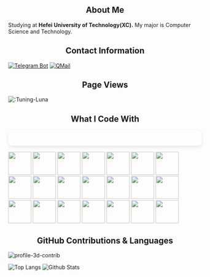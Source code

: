 <h2 align="center">About Me</h2>

Studying at **Hefei University of Technology(XC).**
My major is Computer Science and Technology.

<h2 align="center">Contact Information</h2>

[![Telegram Bot](https://img.shields.io/badge/Telegram-@TuningLunaPMBot-2CA5E0?style=for-the-badge&logo=telegram&logoColor=white&labelColor=000000)](https://t.me/TuningLunaPMBot)
[![QMail](https://img.shields.io/badge/QMail-2081672492@qq.com-666666?style=for-the-badge&logo=tencentqq&logoColor=white&labelColor=000000)](mailto:2081672492@qq.com)

<h2 align="center">Page Views</h2>

![:Tuning-Luna](https://count.getloli.com/get/@Tuning-Luna?theme=nekopara)

<h2 align="center">What I Code With</h2>
<p style="position: relative; padding: 20px; font-size: 16px; line-height: 1.6;">
  <span style="
            position: absolute;
            top: 0;
            left: 0;
            width: 100%;
            height: 100%;
            background: rgba(255, 255, 255, 0.2); 
            z-index: -1;
            border-radius: 10px; 
            box-shadow: 0 4px 10px rgba(0, 0, 0, 0.1);
        ">
  </span>

  <a><img src="https://cdn.jsdelivr.net/gh/devicons/devicon@latest/icons/html5/html5-original.svg" width="60"
      height="60" /></a>
  <a><img src="https://cdn.jsdelivr.net/gh/devicons/devicon@latest/icons/css3/css3-original.svg" width="60"
      height="60" /></a>
  <a><img src="https://cdn.jsdelivr.net/gh/devicons/devicon@latest/icons/javascript/javascript-original.svg" width="60"
      height="60" /></a>
  <a><img src="https://cdn.jsdelivr.net/gh/devicons/devicon@latest/icons/bootstrap/bootstrap-original.svg" width="60"
      height="60" /></a>
  <a><img src="https://cdn.jsdelivr.net/gh/devicons/devicon@latest/icons/jquery/jquery-original.svg" width="60"
      height="60" /></a>
  <a><img src="https://cdn.jsdelivr.net/gh/devicons/devicon@latest/icons/vuejs/vuejs-original.svg" width="60"
      height="60" /></a>
  <a><img src="https://cdn.jsdelivr.net/gh/devicons/devicon@latest/icons/react/react-original.svg" width="60"
      height="60" /></a>
  <a><img src="https://cdn.jsdelivr.net/gh/devicons/devicon@latest/icons/nodejs/nodejs-original.svg" width="60"
      height="60" /></a>
  <a><img src="https://cdn.jsdelivr.net/gh/devicons/devicon@latest/icons/express/express-original.svg" width="60"
      height="60" /></a>
  <a><img src="https://cdn.jsdelivr.net/gh/devicons/devicon@latest/icons/java/java-original.svg" width="60"
      height="60" /></a>
  <a><img src="https://cdn.jsdelivr.net/gh/devicons/devicon@latest/icons/python/python-original.svg" width="60"
      height="60" /></a>
  <a><img src="https://cdn.jsdelivr.net/gh/devicons/devicon@latest/icons/mysql/mysql-original.svg" width="60"
      height="60" /></a>
  <a><img src="https://cdn.jsdelivr.net/gh/devicons/devicon@latest/icons/npm/npm-original-wordmark.svg" width="60"
      height="60" /></a>
  <a><img src="https://cdn.jsdelivr.net/gh/devicons/devicon@latest/icons/intellij/intellij-original.svg" width="60"
      height="60" /></a>
  <a><img src="https://cdn.jsdelivr.net/gh/devicons/devicon@latest/icons/pycharm/pycharm-original.svg" width="60"
      height="60" /></a>
  <a><img src="https://cdn.jsdelivr.net/gh/devicons/devicon@latest/icons/vscode/vscode-original.svg" width="60"
      height="60" /></a>
  <a><img src="https://cdn.jsdelivr.net/gh/devicons/devicon@latest/icons/git/git-original.svg" width="60"
      height="60" /></a>
  <a><img src="https://cdn.jsdelivr.net/gh/devicons/devicon@latest/icons/github/github-original.svg" width="60"
      height="60" /></a>
  <a><img src="https://cdn.jsdelivr.net/gh/devicons/devicon@latest/icons/markdown/markdown-original.svg" width="60"
      height="60" /></a>
  <a><img src="https://cdn.jsdelivr.net/gh/devicons/devicon@latest/icons/linux/linux-original.svg" width="60"
      height="60" /></a>
  <a><img src="https://cdn.jsdelivr.net/gh/devicons/devicon@latest/icons/debian/debian-original.svg" width="60"
      height="60" /></a>

</p>


<h2 align="center">GitHub Contributions & Languages</h2>

![profile-3d-contrib](https://Tuning-Luna.pages.dev/profile-3d-contrib/profile-night-rainbow.svg)

![Top Langs](https://github-readme-stats.vercel.app/api/top-langs/?username=Tuning-Luna&show_icons=true&count_private=true&title_color=ffffff&text_color=ffffff&layout=compact&bg_color=50,650abf,6a13f8,fc35d0,fe696f,ff9a8b&locale=cn&hide_border=0)
![Github Stats](https://github-readme-stats.vercel.app/api?username=Tuning-Luna&title_color=ffffff&text_color=ffffff&layout=compact&width=100%&bg_color=30,650abf,6a13f8,fc35d0,fe696f,ff9a8b&locale=cn&hide_border=0)

